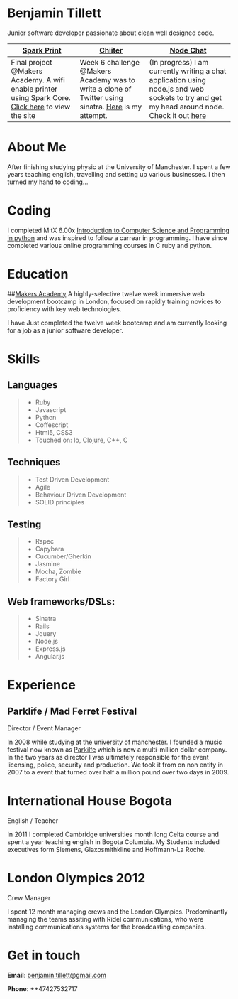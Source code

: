 Benjamin Tillett
===========


Junior software developer passionate about clean well designed code.


| [Spark Print](https://github.com/MakersSpark/Maker-Spark-Server) | [Chiiter](https://github.com/benjamintillett/chitter) | [Node Chat](https://github.com/benjamintillett/node_chat) |
|-----------------|--------- |---------- |
| Final project @Makers Academy. A wifi enable printer using Spark Core. [Click here](http://spark-print-staging.herokuapp.com/) to view the site | Week 6 challenge @Makers Academy was to write a clone of Twitter using sinatra. [Here](https://benschitter.herokuapp.com/) is my attempt.| (In progress) I am currently writing a chat application using node.js and web sockets to try and get my head around node. Check it out [here](https://cryptic-retreat-7314.herokuapp.com/)


About Me 
======

After finishing studying physic at the University of Manchester. I spent a few years teaching english, travelling and setting up various businesses. I then turned my hand to coding...

Coding
======

I completed MitX 6.00x [Introduction to Computer Science and Programming in python]( 
https://www.edx.org/course/mitx/mitx-6-00-1x-introduction-computer-2841#.VFIWUFOsWwE) and was inspired to follow a carrear in programming. I have since completed various online programming courses in C ruby and python. 

Education
=========

##[Makers Academy](http://www.makersacademy.com/)
A highly-selective twelve week immersive web development bootcamp in London, focused on rapidly training novices to proficiency with key web technologies.

I have Just completed the twelve week bootcamp and am currently looking for a job as a junior software developer.   

Skills
======

Languages
---------------
> * Ruby 
> * Javascript
> * Python
> * Coffescript
> * Html5, CSS3
> * Touched on: Io, Clojure, C++, C 

Techniques
---------------
> * Test Driven Development  
> * Agile
> * Behaviour Driven Development
> * SOLID principles 

Testing
---------
> * Rspec
> * Capybara 
> * Cucumber/Gherkin
> * Jasmine 
> * Mocha, Zombie
> * Factory Girl

Web frameworks/DSLs:
-------------------------------
> * Sinatra
> * Rails 
> * Jquery
> * Node.js
> * Express.js
> * Angular.js


Experience 
=========

Parklife / Mad Ferret Festival
------------------------------------
Director / Event Manager

In 2008 while studying at the university of manchester. I founded a music festival now known as [Parkilfe](http://www.parklife.uk.com/index.php) which is now  a multi-million dollar company. In the two years as director I was ultimately responsible for the event licensing, police, security and production. We took it from on non entity in 2007 to a event that turned over half a million pound over two days in 2009.  

International House Bogota
=====================

English / Teacher

In 2011 I completed Cambridge universities month long Celta course and spent a year teaching english in Bogota Columbia. My Students included executives form Siemens, Glaxosmithkline and Hoffmann-La Roche.


London Olympics 2012
==================

Crew Manager 

I spent 12 month managing crews and the London Olympics. Predominantly managing the teams assiting with Ridel communications, who were installing communications systems for the broadcasting companies.


Get in touch
=========

**Email**: [benjamin.tillett@gmail.com](mailto:benjamin.tillett@gmail.com)

**Phone**: ++47427532717


